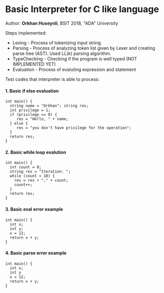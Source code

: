 # Basic Interpreter for C like language

Author: __Orkhan Huseynli__, BSIT 2018, "ADA" University

Steps implemented:

* Lexing  - Process of tokenizing input string.
* Parsing - Process of analyzing token list given by Lexer and creating parse tree (AST). Used LL(k) parsing algorithm.
* TypeChecking - Checking if the program is well typed (NOT IMPLEMENTED YET)
* Evaluation - Process of evaluting expression and statement           


Test codes that interpreter is able to process:

#### 1. Basic if else evaluation
```
int main() {
  string name = "Orkhan"; string res;
  int privilege = 1;
  if (privilege == 0) {
     res = "Hello, " + name;
  } else {
     res = "you don't have privilege for the operation";
  }
  return res;
}

```

#### 2. Basic while loop evalution

```
int main() {
  int count = 0;
  string res = "Iteration: ";
  while (count < 10) {
    res = res + "," + count;
    count++;
  }
  return res;
}
```

#### 3. Basic eval error example

```
int main() {
  int x;
  int y;
  x = 12;
  return x + y;  
}
```

#### 4. Basic parse error example

```
int main() {
  int x;
  int y
  x = 12;
  return x + y;  
}
```